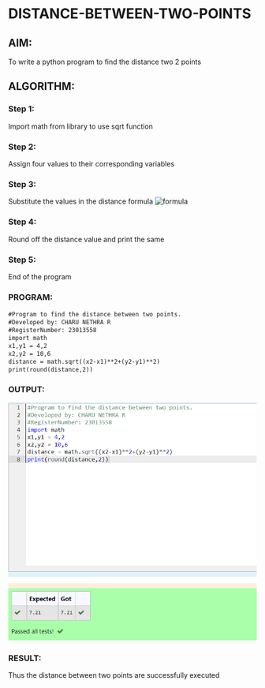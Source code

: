 # DISTANCE-BETWEEN-TWO-POINTS

## AIM:
To write a python program to find the distance two 2 points
## ALGORITHM:
### Step 1: 
Import math from library to use sqrt function
### Step 2: 
Assign four values to their corresponding variables
### Step 3: 
Substitute the values in the distance formula  ![formula](/formula.JPG)
### Step 4: 
Round off the distance value and print the same
### Step 5: 
End of the program
### PROGRAM:
~~~
#Program to find the distance between two points.
#Developed by: CHARU NETHRA R
#RegisterNumber: 23013558
import math
x1,y1 = 4,2
x2,y2 = 10,6
distance = math.sqrt((x2-x1)**2+(y2-y1)**2)
print(round(distance,2))  
~~~
### OUTPUT:
![output](/distance_output2.png)

### RESULT:
Thus the distance between two points are successfully executed